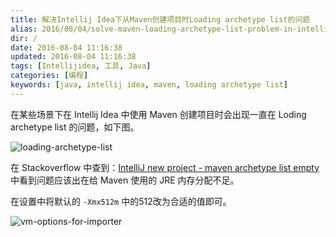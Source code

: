 ```yaml
---
title: 解决Intellij Idea下从Maven创建项目时Loading archetype list的问题
alias: 2016/08/04/solve-maven-loading-archetype-list-problem-in-intellijidea
dir: /
date: 2016-08-04 11:16:38
updated: 2016-08-04 11:16:38
tags: [Intellijidea, 工具, Java]
categories: [编程]
keywords: [java, intellij idea, maven, loading archetype list]
---
```


在某些场景下在 Intellij Idea 中使用 Maven 创建项目时会出现一直在 Loding archetype list 的问题，如下图。<!--more-->

![loading-archetype-list](https://gmiimg.com/393934433978ebb24b1a42dbf28652c9.png)

在 Stackoverflow 中查到：[IntelliJ new project - maven archetype list empty](https://stackoverflow.com/questions/27893134/intellij-new-project-maven-archetype-list-empty) 中看到问题应该出在给 Maven 使用的 JRE 内存分配不足。

在设置中将默认的 `-Xmx512m` 中的512改为合适的值即可。

![vm-options-for-importer](https://gmiimg.com/396a2d7a71373d892a2137f2a884e68e.png)
